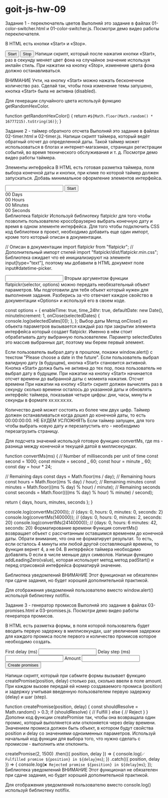 # goit-js-hw-09

Задание 1 - переключатель цветов Выполняй это задание в файлах
01-color-switcher.html и 01-color-switcher.js. Посмотри демо видео работы
переключателя.

В HTML есть кнопки «Start» и «Stop».

<button type="button" data-start>Start</button>
<button type="button" data-stop>Stop</button> Напиши скрипт, который после
нажатия кнопки «Start», раз в секунду меняет цвет фона <body> на случайное
значение используя инлайн стиль. При нажатии на кнопку «Stop», изменение цвета
фона должно останавливаться.

ВНИМАНИЕ Учти, на кнопку «Start» можно нажать бесконечное количество раз. Сделай
так, чтобы пока изменение темы запушено, кнопка «Start» была не активна
(disabled).

Для генерации случайного цвета используй функцию getRandomHexColor.

function getRandomHexColor() { return
`#${Math.floor(Math.random() * 16777215).toString(16)}`; }

Задание 2 - таймер обратного отсчета Выполняй это задание в файлах 02-timer.html
и 02-timer.js. Напиши скрипт таймера, который ведёт обратный отсчет до
определенной даты. Такой таймер может использоваться в блогах и
интернет-магазинах, страницах регистрации событий, во время технического
обслуживания и т. д. Посмотри демо видео работы таймера.

Элементы интефрейса В HTML есть готовая разметка таймера, поля выбора конечной
даты и кнопки, при клике по которой таймер должен запускаться. Добавь
минимальное оформление элементов интерфейса.

<input type="text" id="datetime-picker" />
<button type="button" data-start>Start</button>

<div class="timer">
  <div class="field">
    <span class="value" data-days>00</span>
    <span class="label">Days</span>
  </div>
  <div class="field">
    <span class="value" data-hours>00</span>
    <span class="label">Hours</span>
  </div>
  <div class="field">
    <span class="value" data-minutes>00</span>
    <span class="label">Minutes</span>
  </div>
  <div class="field">
    <span class="value" data-seconds>00</span>
    <span class="label">Seconds</span>
  </div>
</div>
Библиотека flatpickr
Используй библиотеку flatpickr для того чтобы позволить пользователю кроссбраузерно выбрать конечную дату и время в одном элементе интерфейса. Для того чтобы подключить CSS код библиотеки в проект, необходимо добавить еще один импорт, кроме того который описан в документации.

// Описан в документации import flatpickr from "flatpickr"; // Дополнительный
импорт стилей import "flatpickr/dist/flatpickr.min.css"; Библиотека ожидает что
её инициализируют на элементе input[type="text"], поэтому мы добавили в HTML
документ поле input#datetime-picker.

<input type="text" id="datetime-picker" />
Вторым аргументом функции flatpickr(selector, options) можно передать необязательный объект параметров. Мы подготовили для тебя объект который нужен для выполнения задания. Разберись за что отвечает каждое свойство в документации «Options» и используй его в своем коде.

const options = { enableTime: true, time_24hr: true, defaultDate: new Date(),
minuteIncrement: 1, onClose(selectedDates) { console.log(selectedDates[0]); },
}; Выбор даты Метод onClose() из обьекта параметров вызывается каждый раз при
закрытии элемента интерфейса который создает flatpickr. Именно в нём стоит
обрабатывать дату выбранную пользователем. Параметр selectedDates это массив
выбранных дат, поэтому мы берем первый элемент.

Если пользователь выбрал дату в прошлом, покажи window.alert() с текстом "Please
choose a date in the future". Если пользователь выбрал валидную дату (в
будущем), кнопка «Start» становится активной. Кнопка «Start» должа быть не
активна до тех пор, пока пользователь не выбрал дату в будущем. При нажатии на
кнопку «Start» начинается отсчет времени до выбранной даты с момента нажатия.
Отсчет времени При нажатии на кнопку «Start» скрипт должен вычислять раз в
секунду сколько времени осталось до указанной даты и обновлять интерфейс
таймера, показывая четыре цифры: дни, часы, минуты и секунды в формате
xx:xx:xx:xx.

Количество дней может состоять из более чем двух цифр. Таймер должен
останавливаться когда дошел до конечной даты, то есть 00:00:00:00. НЕ БУДЕМ
УСЛОЖНЯТЬ Если таймер запущен, для того чтобы выбрать новую дату и перезапустить
его - необходимо перезагрузить страницу.

Для подсчета значений используй готовую функцию convertMs, где ms - разница
между конечной и текущей датой в миллисекундах.

function convertMs(ms) { // Number of milliseconds per unit of time const second
= 1000; const minute = second _ 60; const hour = minute _ 60; const day =
hour \* 24;

// Remaining days const days = Math.floor(ms / day); // Remaining hours const
hours = Math.floor((ms % day) / hour); // Remaining minutes const minutes =
Math.floor(((ms % day) % hour) / minute); // Remaining seconds const seconds =
Math.floor((((ms % day) % hour) % minute) / second);

return { days, hours, minutes, seconds }; }

console.log(convertMs(2000)); // {days: 0, hours: 0, minutes: 0, seconds: 2}
console.log(convertMs(140000)); // {days: 0, hours: 0, minutes: 2, seconds: 20}
console.log(convertMs(24140000)); // {days: 0, hours: 6 minutes: 42, seconds:
20} Форматирование времени Функция convertMs() возвращает объект с рассчитанным
оставшимся временем до конечной даты. Обрати внимание, что она не форматирует
результат. То есть, если осталось 4 минуты или любой другой составляющей
времени, то функция вернет 4, а не 04. В интерфейсе таймера необходимо добавлять
0 если в числе меньше двух символов. Напиши функцию addLeadingZero(value),
которая использует метод метод padStart() и перед отрисовкой интефрейса
форматируй значение.

Библиотека уведомлений ВНИМАНИЕ Этот функционал не обязателен при сдаче задания,
но будет хорошей дополнительной практикой.

Для отображения уведомлений пользователю вместо window.alert() используй
библиотеку notiflix.

Задание 3 - генератор промисов Выполняй это задание в файлах 03-promises.html и
03-promises.js. Посмотри демо видео работы генератора промисов.

В HTML есть разметка формы, в поля которой пользователь будет вводить первую
задержку в миллисекундах, шаг увеличения задержки для каждого промиса после
первого и количество промисов которое необходимо создать.

<form class="form">
  <label>
    First delay (ms)
    <input type="number" name="delay" required />
  </label>
  <label>
    Delay step (ms)
    <input type="number" name="step" required />
  </label>
  <label>
    Amount
    <input type="number" name="amount" required />
  </label>
  <button type="submit">Create promises</button>
</form>
Напиши скрипт, который при сабмите формы вызывает функцию createPromise(position, delay) столько раз, сколько ввели в поле amount. При каждом вызове передай ей номер создаваемого промиса (position) и задержку учитывая введенную пользователем первую задержку (delay) и шаг (step).

function createPromise(position, delay) { const shouldResolve = Math.random() >
0.3; if (shouldResolve) { // Fulfill } else { // Reject } } Дополни код функции
createPromise так, чтобы она возвращала один промис, который выполянется или
отклоняется через delay времени. Значением промиса должен быть объект, в котором
будут свойства position и delay со значениями одноименных параметров. Используй
начальный код функции для выбора того, что нужно сделать с промисом - выполнить
или отклонить.

createPromise(2, 1500) .then(({ position, delay }) => {
console.log(`✅ Fulfilled promise ${position} in ${delay}ms`); }) .catch(({
position, delay }) => {
console.log(`❌ Rejected promise ${position} in ${delay}ms`); }); Библиотека
уведомлений ВНИМАНИЕ Этот функционал не обязателен при сдаче задания, но будет
хорошей дополнительной практикой.

Для отображения уведомлений пользователю вместо console.log() используй
библиотеку notiflix.
